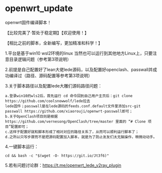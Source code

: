 # openwrt_update
openwrt固件编译脚本！

【比较完美了·暂处于稳定期】【欢迎使用！】

【相比之前的脚本，全新编写，更加精准和科学！】

1.平台是基于win10 wsl2环境的linux 当然也可以运行到其他地方Linux上，只要注意目录逻辑问题（参考第3项说明）

2.前提是自己配置好了lean大佬lede源码，以及配置好openclash、passwall并成功编译过（路径、源码配置等参考第3项说明）

3.关于脚本路径以及配置lede大雕们源码路径问题：
    
    a.登录win10的wls2后，首先运行 cd 命令回到自己用户主页后：git clone https://github.com/coolsnowwolf/lede拉去
    lede固件；passwall是在lede源码的feeds.conf.default文件里添加src-git passwall https://github.com/xiaorouji/openwrt-passwall即可；
    b.关于OpenClash项目则是根据https://github.com/vernesong/OpenClash/tree/master 里面的 “# Clone 项目”配置即可；
    c.这样子配置好就和脚本形成了相对对应的路径关系了，从而可以顺利运行脚本了；
    d.之所以只写步骤而不是把源码配置加入脚本，就是为了防止友友们太无脑操作，稍微动动手。
4.一键脚本运行：

    cd && bash -c "$(wget -O- https://git.io/Jt3f6)"

5.若有问题讨论群：https://t.me/openwrt_lede_v2ray_plugin
